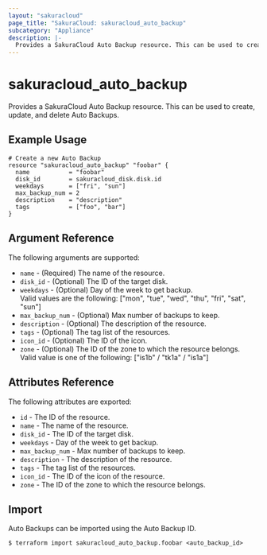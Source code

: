 ```yaml
---
layout: "sakuracloud"
page_title: "SakuraCloud: sakuracloud_auto_backup"
subcategory: "Appliance"
description: |-
  Provides a SakuraCloud Auto Backup resource. This can be used to create, update, and delete Auto Backups.
---
```


# sakuracloud\_auto_backup

Provides a SakuraCloud Auto Backup resource. This can be used to create, update, and delete Auto Backups.

## Example Usage

```hcl
# Create a new Auto Backup
resource "sakuracloud_auto_backup" "foobar" {
  name           = "foobar"
  disk_id        = sakuracloud_disk.disk.id
  weekdays       = ["fri", "sun"]
  max_backup_num = 2
  description    = "description"
  tags           = ["foo", "bar"]
}
```

## Argument Reference

The following arguments are supported:

* `name` - (Required) The name of the resource.
* `disk_id` - (Optional) The ID of the target disk. 
* `weekdays` - (Optional) Day of the week to get backup.  
Valid values are the following: ["mon", "tue", "wed", "thu", "fri", "sat", "sun"]  
* `max_backup_num` - (Optional) Max number of backups to keep.
* `description` - (Optional) The description of the resource.
* `tags` - (Optional) The tag list of the resources.
* `icon_id` - (Optional) The ID of the icon.
* `zone` - (Optional) The ID of the zone to which the resource belongs.  
Valid value is one of the following: ["is1b" / "tk1a" / "is1a"]

## Attributes Reference

The following attributes are exported:

* `id` - The ID of the resource.
* `name` - The name of the resource.
* `disk_id` - The ID of the target disk. 
* `weekdays` - Day of the week to get backup.  
* `max_backup_num` - Max number of backups to keep.
* `description` - The description of the resource.
* `tags` - The tag list of the resources.
* `icon_id` - The ID of the icon of the resource.
* `zone` - The ID of the zone to which the resource belongs.

## Import

Auto Backups can be imported using the Auto Backup ID.

```
$ terraform import sakuracloud_auto_backup.foobar <auto_backup_id>
```
